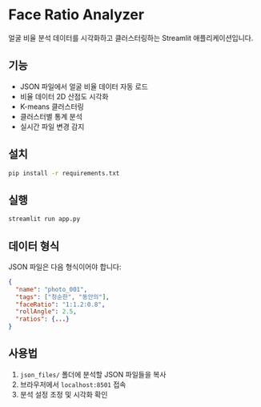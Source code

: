 # Face Ratio Analyzer

얼굴 비율 분석 데이터를 시각화하고 클러스터링하는 Streamlit 애플리케이션입니다.

## 기능

- JSON 파일에서 얼굴 비율 데이터 자동 로드
- 비율 데이터 2D 산점도 시각화
- K-means 클러스터링
- 클러스터별 통계 분석
- 실시간 파일 변경 감지

## 설치

```bash
pip install -r requirements.txt
```

## 실행

```bash
streamlit run app.py
```

## 데이터 형식

JSON 파일은 다음 형식이어야 합니다:

```json
{
  "name": "photo_001",
  "tags": ["청순한", "동안의"],
  "faceRatio": "1:1.2:0.8",
  "rollAngle": 2.5,
  "ratios": {...}
}
```

## 사용법

1. `json_files/` 폴더에 분석할 JSON 파일들을 복사
2. 브라우저에서 `localhost:8501` 접속
3. 분석 설정 조정 및 시각화 확인